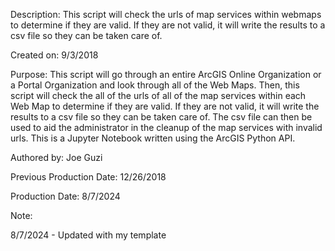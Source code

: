 Description: This script will check the urls of map services within webmaps to determine if they are valid. If they are not valid, it will write the results to a csv file so they can be taken care of.

Created on: 9/3/2018

Purpose: This script will go through an entire ArcGIS Online Organization or a Portal Organization and look through all of the Web Maps. Then, this script will check the all of the urls of all of the map services within each Web Map to determine if they are valid. If they are not valid, it will write the results to a csv file so they can be taken care of. The csv file can then be used to aid the administrator in the cleanup of the map services with invalid urls. This is a Jupyter Notebook written using the ArcGIS Python API.

Authored by: Joe Guzi

Previous Production Date: 12/26/2018

Production Date: 8/7/2024

Note:

8/7/2024 - Updated with my template
